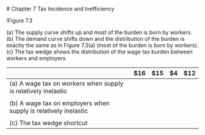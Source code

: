 \# Chapter 7 Tax Incidence and Inefficiency

!Figure 7.3

(a) The supply curve shifts up and most of the burden is born by workers. (b) The demand curve shifts down and the distribution of the burden is exactly the same as in Figure 7.3(a) (most of the burden is born by workers). (c) The tax wedge shows the distribution of the wage tax burden between workers and employers.

|                                                                 | $16 | $15 | $4 | $12 |
| --------------------------------------------------------------- | --- | --- | -- | --- |
| (a) A wage tax on workers when supply is relatively inelastic   |     |     |    |     |
|                                                                 |     |     |    |     |
| (b) A wage tax on employers when supply is relatively inelastic |     |     |    |     |
|                                                                 |     |     |    |     |
| (c) The tax wedge shortcut                                      |     |     |    |     |
